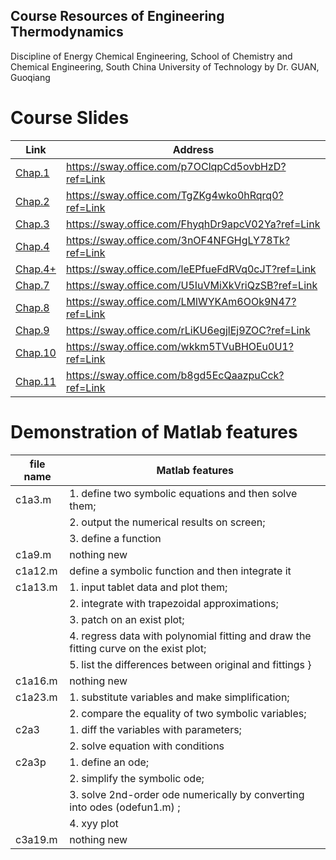 ## Course Resources of Engineering Thermodynamics
Discipline of Energy Chemical Engineering, School of Chemistry and Chemical Engineering, South China University of Technology
by Dr. GUAN, Guoqiang
# Course Slides
| Link | Address |
| ---- | ---- |
| [Chap.1](https://sway.office.com/p7OClqpCd5ovbHzD?ref=Link) | https://sway.office.com/p7OClqpCd5ovbHzD?ref=Link |
| [Chap.2](https://sway.office.com/TgZKg4wko0hRqrq0?ref=Link) | https://sway.office.com/TgZKg4wko0hRqrq0?ref=Link |
| [Chap.3](https://sway.office.com/FhyqhDr9apcV02Ya?ref=Link) | https://sway.office.com/FhyqhDr9apcV02Ya?ref=Link |
| [Chap.4](https://sway.office.com/3nOF4NFGHgLY78Tk?ref=Link) | https://sway.office.com/3nOF4NFGHgLY78Tk?ref=Link |
| [Chap.4+](https://sway.office.com/leEPfueFdRVq0cJT?ref=Link) | https://sway.office.com/leEPfueFdRVq0cJT?ref=Link |
| [Chap.7](https://sway.office.com/U5IuVMiXkVriQzSB?ref=Link) | https://sway.office.com/U5IuVMiXkVriQzSB?ref=Link |
| [Chap.8](https://sway.office.com/LMlWYKAm6OOk9N47?ref=Link) | https://sway.office.com/LMlWYKAm6OOk9N47?ref=Link |
| [Chap.9](https://sway.office.com/rLiKU6egjlEj9ZOC?ref=Link) | https://sway.office.com/rLiKU6egjlEj9ZOC?ref=Link |
| [Chap.10](https://sway.office.com/wkkm5TVuBHOEu0U1?ref=Link) | https://sway.office.com/wkkm5TVuBHOEu0U1?ref=Link |
| [Chap.11](https://sway.office.com/b8gd5EcQaazpuCck?ref=Link) | https://sway.office.com/b8gd5EcQaazpuCck?ref=Link |

# Demonstration of Matlab features
| file name | Matlab features |
| ---- | ---- |
| c1a3.m | 1. define two symbolic equations and then solve them; |
| | 2. output the numerical results on screen; |
| | 3. define a function |
| c1a9.m | nothing new |
| c1a12.m | define a symbolic function and then integrate it |
| c1a13.m | 1. input tablet data and plot them; |
| | 2. integrate with trapezoidal approximations; |
| | 3. patch on an exist plot; |
| | 4. regress data with polynomial fitting and draw the fitting curve on the exist plot; |
| | 5. list the differences between original and fittings }
| c1a16.m | nothing new |
| c1a23.m | 1. substitute variables and make simplification;|
| | 2. compare the equality of two symbolic variables;|
| c2a3    | 1. diff the variables with parameters;|
| | 2. solve equation with conditions|
| c2a3p   | 1. define an ode;|
| | 2. simplify the symbolic ode;|
| | 3. solve 2nd-order ode numerically by converting into odes (odefun1.m) ;|
| | 4. xyy plot |
| c3a19.m | nothing new |
